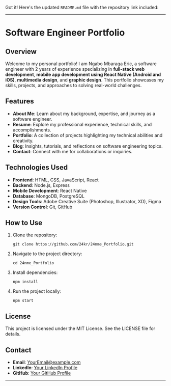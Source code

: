 Got it! Here's the updated `README.md` file with the repository link included:

---

# Software Engineer Portfolio

## Overview

Welcome to my personal portfolio! I am Ngabo Mbaraga Eric, a software engineer with 2 years of experience specializing in **full-stack web development**, **mobile app development using React Native (Android and iOS)**, **multimedia design**, and **graphic design**. This portfolio showcases my skills, projects, and approaches to solving real-world challenges.

## Features

- **About Me**: Learn about my background, expertise, and journey as a software engineer.
- **Resume**: Explore my professional experience, technical skills, and accomplishments.
- **Portfolio**: A collection of projects highlighting my technical abilities and creativity.
- **Blog**: Insights, tutorials, and reflections on software engineering topics.
- **Contact**: Connect with me for collaborations or inquiries.

## Technologies Used

- **Frontend**: HTML, CSS, JavaScript, React
- **Backend**: Node.js, Express
- **Mobile Development**: React Native
- **Database**: MongoDB, PostgreSQL
- **Design Tools**: Adobe Creative Suite (Photoshop, Illustrator, XD), Figma
- **Version Control**: Git, GitHub

## How to Use

1. Clone the repository:
   ```
   git clone https://github.com/24kr/24nme_Portfolio.git
   ```
2. Navigate to the project directory:
   ```
   cd 24nme_Portfolio
   ```
3. Install dependencies:
   ```
   npm install
   ```
4. Run the project locally:
   ```
   npm start
   ```

## License

This project is licensed under the MIT License. See the LICENSE file for details.

## Contact

- **Email**: [YourEmail@example.com](mailto:YourEmail@example.com)
- **LinkedIn**: [Your LinkedIn Profile](https://www.linkedin.com/in/YourProfile)
- **GitHub**: [Your GitHub Profile](https://github.com/24kr)

---